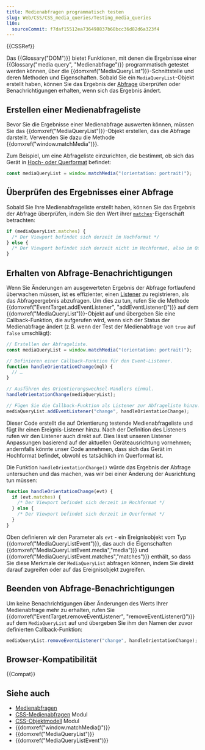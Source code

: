 ```yaml
---
title: Medienabfragen programmatisch testen
slug: Web/CSS/CSS_media_queries/Testing_media_queries
l10n:
  sourceCommit: f7daf15512ea736498837b68bcc36d82d6a323f4
---
```


{{CSSRef}}

Das {{Glossary("DOM")}} bietet Funktionen, mit denen die Ergebnisse einer {{Glossary("media query", "Medienabfrage")}} programmatisch getestet werden können, über die {{domxref("MediaQueryList")}}-Schnittstelle und deren Methoden und Eigenschaften. Sobald Sie ein `MediaQueryList`-Objekt erstellt haben, können Sie das Ergebnis der [Abfrage](/de/docs/Web/CSS/CSS_media_queries/Using_media_queries) überprüfen oder Benachrichtigungen erhalten, wenn sich das Ergebnis ändert.

## Erstellen einer Medienabfrageliste

Bevor Sie die Ergebnisse einer Medienabfrage auswerten können, müssen Sie das {{domxref("MediaQueryList")}}-Objekt erstellen, das die Abfrage darstellt. Verwenden Sie dazu die Methode {{domxref("window.matchMedia")}}.

Zum Beispiel, um eine Abfrageliste einzurichten, die bestimmt, ob sich das Gerät in [Hoch- oder Querformat](/de/docs/Web/CSS/@media/orientation) befindet:

```js
const mediaQueryList = window.matchMedia("(orientation: portrait)");
```

## Überprüfen des Ergebnisses einer Abfrage

Sobald Sie Ihre Medienabfrageliste erstellt haben, können Sie das Ergebnis der Abfrage überprüfen, indem Sie den Wert ihrer [`matches`](/de/docs/Web/API/MediaQueryList/matches)-Eigenschaft betrachten:

```js
if (mediaQueryList.matches) {
  /* Der Viewport befindet sich derzeit im Hochformat */
} else {
  /* Der Viewport befindet sich derzeit nicht im Hochformat, also im Querformat */
}
```

## Erhalten von Abfrage-Benachrichtigungen

Wenn Sie Änderungen am ausgewerteten Ergebnis der Abfrage fortlaufend überwachen müssen, ist es effizienter, einen [Listener](/de/docs/Web/API/EventTarget/addEventListener) zu registrieren, als das Abfrageergebnis abzufragen. Um dies zu tun, rufen Sie die Methode {{domxref("EventTarget.addEventListener", "addEventListener()")}} auf dem {{domxref("MediaQueryList")}}-Objekt auf und übergeben Sie eine Callback-Funktion, die aufgerufen wird, wenn sich der Status der Medienabfrage ändert (z.B. wenn der Test der Medienabfrage von `true` auf `false` umschlägt):

```js
// Erstellen der Abfrageliste.
const mediaQueryList = window.matchMedia("(orientation: portrait)");

// Definieren einer Callback-Funktion für den Event-Listener.
function handleOrientationChange(mql) {
  // …
}

// Ausführen des Orientierungswechsel-Handlers einmal.
handleOrientationChange(mediaQueryList);

// Fügen Sie die Callback-Funktion als Listener zur Abfrageliste hinzu.
mediaQueryList.addEventListener("change", handleOrientationChange);
```

Dieser Code erstellt die auf Orientierung testende Medienabfrageliste und fügt ihr einen Ereignis-Listener hinzu. Nach der Definition des Listeners rufen wir den Listener auch direkt auf. Dies lässt unseren Listener Anpassungen basierend auf der aktuellen Geräteausrichtung vornehmen; andernfalls könnte unser Code annehmen, dass sich das Gerät im Hochformat befindet, obwohl es tatsächlich im Querformat ist.

Die Funktion `handleOrientationChange()` würde das Ergebnis der Abfrage untersuchen und das machen, was wir bei einer Änderung der Ausrichtung tun müssen:

```js
function handleOrientationChange(evt) {
  if (evt.matches) {
    /* Der Viewport befindet sich derzeit im Hochformat */
  } else {
    /* Der Viewport befindet sich derzeit im Querformat */
  }
}
```

Oben definieren wir den Parameter als `evt` - ein Ereignisobjekt vom Typ {{domxref("MediaQueryListEvent")}}, das auch die Eigenschaften {{domxref("MediaQueryListEvent.media","media")}} und {{domxref("MediaQueryListEvent.matches","matches")}} enthält, so dass Sie diese Merkmale der `MediaQueryList` abfragen können, indem Sie direkt darauf zugreifen oder auf das Ereignisobjekt zugreifen.

## Beenden von Abfrage-Benachrichtigungen

Um keine Benachrichtigungen über Änderungen des Werts Ihrer Medienabfrage mehr zu erhalten, rufen Sie {{domxref("EventTarget.removeEventListener", "removeEventListener()")}} auf dem `MediaQueryList` auf und übergeben Sie ihm den Namen der zuvor definierten Callback-Funktion:

```js
mediaQueryList.removeEventListener("change", handleOrientationChange);
```

## Browser-Kompatibilität

{{Compat}}

## Siehe auch

- [Medienabfragen](/de/docs/Web/CSS/CSS_media_queries/Using_media_queries)
- [CSS-Medienabfragen](/de/docs/Web/CSS/CSS_media_queries) Modul
- [CSS-Objektmodell](/de/docs/Web/API/CSS_Object_Model) Modul
- {{domxref("window.matchMedia()")}}
- {{domxref("MediaQueryList")}}
- {{domxref("MediaQueryListEvent")}}
